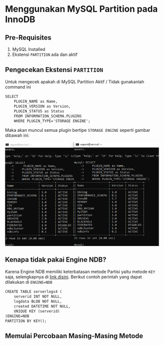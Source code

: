 # Menggunakan MySQL Partition pada InnoDB

## Pre-Requisites
1. MySQL Installed
2. Ekstensi `PARTITION` ada dan aktif

## Pengecekan Ekstensi `PARTITION`
Untuk mengecek apakah di MySQL Partition Aktif / Tidak gunakanlah command ini
```
SELECT
    PLUGIN_NAME as Name,
    PLUGIN_VERSION as Version,
    PLUGIN_STATUS as Status
    FROM INFORMATION_SCHEMA.PLUGINS
    WHERE PLUGIN_TYPE='STORAGE ENGINE';
```
Maka akan muncul semua plugin bertipe `STORAGE ENGINE` seperti gambar dibawah ini:

![SS Partisi Aktif](https://github.com/abaar/distributed-database/blob/master/MySQL%20Partition%20InnoDB/Resource/Screenshoot/partition_active.png)

## Kenapa tidak pakai Engine NDB?
Karena Engine NDB memiliki keterbatasan metode Partisi yaitu metode `KEY` saja, selengkapnya di [link disini](https://dev.mysql.com/doc/refman/5.7/en/partitioning-limitations-storage-engines.html).
Berikut contoh perintah yang dapat dilakukan di `ENGINE=NDB`
```
CREATE TABLE serverlogs4 (
    serverid INT NOT NULL, 
    logdata BLOB NOT NULL,
    created DATETIME NOT NULL,
    UNIQUE KEY (serverid)
)ENGINE=NDB
PARTITION BY KEY();
```

## Memulai Percobaan Masing-Masing Metode

